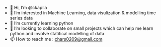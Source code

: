 - 👋 Hi, I’m @ckapila
- 👀 I’m interested in Machine Learning, data visulization & modelling time series data
- 🌱 I’m currently learning python
- 💞️ I’m looking to collaborate on small projects which can help me learn python and involve statitical modelling of data
- 📫 How to reach me : chars0209@gmail.com

<!---
ckapila/ckapila is a ✨ special ✨ repository because its `README.md` (this file) appears on your GitHub profile.
You can click the Preview link to take a look at your changes.
--->
